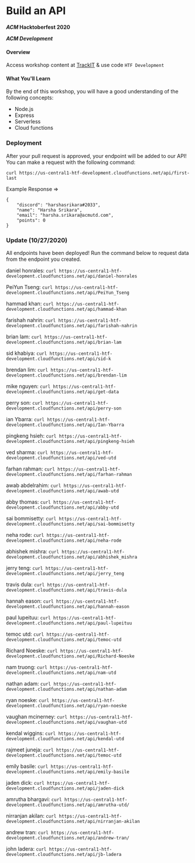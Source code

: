 # Build an API
**_ACM_ Hacktoberfest 2020**

**_ACM Development_**

#### Overview

Access workshop content at [TrackIT](https://trackit.acmutd.co) & use code `HTF Development`

#### What You'll Learn

By the end of this workshop, you will have a good understanding of the following concepts:
 - Node.js
 - Express
 - Serverless
 - Cloud functions

### Deployment
After your pull request is approved, your endpoint will be added to our API! You can make a request with the following  command:

`curl https://us-central1-htf-development.cloudfunctions.net/api/first-last`

Example Response =>
```
{
    "discord": "harshasrikara#2033",
    "name": "Harsha Srikara",
    "email": "harsha.srikara@acmutd.com",
    "points": 0
}
```

### Update (10/27/2020)

All endpoints have been deployed! Run the command below to request data from the endpoint you created.


daniel honrales: `curl https://us-central1-htf-development.cloudfunctions.net/api/daniel-honrales`

PeiYun Tseng: `curl https://us-central1-htf-development.cloudfunctions.net/api/PeiYun_Tseng`

hammad khan: `curl https://us-central1-htf-development.cloudfunctions.net/api/hammad-khan`

farishah nahrin: `curl https://us-central1-htf-development.cloudfunctions.net/api/farishah-nahrin`

brian lam: `curl https://us-central1-htf-development.cloudfunctions.net/api/brian-lam`

sid khabiya: `curl https://us-central1-htf-development.cloudfunctions.net/api/sid-k`

brendan lim: `curl https://us-central1-htf-development.cloudfunctions.net/api/brendan-lim`

mike nguyen: `curl https://us-central1-htf-development.cloudfunctions.net/api/get-data`

perry son: `curl https://us-central1-htf-development.cloudfunctions.net/api/perry-son`

ian Ybarra: `curl https://us-central1-htf-development.cloudfunctions.net/api/Ian-Ybarra`

pingkeng hsieh: `curl https://us-central1-htf-development.cloudfunctions.net/api/pingkeng-hsieh`

ved sharma: `curl https://us-central1-htf-development.cloudfunctions.net/api/ved-utd`

farhan rahman: `curl https://us-central1-htf-development.cloudfunctions.net/api/farhan-rahman`

awab abdelrahim: `curl https://us-central1-htf-development.cloudfunctions.net/api/awab-utd`

abby thomas: `curl https://us-central1-htf-development.cloudfunctions.net/api/abby-utd`

sai bommisetty: `curl https://us-central1-htf-development.cloudfunctions.net/api/sai-bommisetty`

neha rode: `curl https://us-central1-htf-development.cloudfunctions.net/api/neha-rode`

abhishek mishra: `curl https://us-central1-htf-development.cloudfunctions.net/api/abhishek_mishra`

jerry teng: `curl https://us-central1-htf-development.cloudfunctions.net/api/jerry_teng`

travis dula: `curl https://us-central1-htf-development.cloudfunctions.net/api/travis-dula`

hannah eason: `curl https://us-central1-htf-development.cloudfunctions.net/api/hannah-eason`

paul lupeituu: `curl https://us-central1-htf-development.cloudfunctions.net/api/paul-lupeituu`

temoc utd: `curl https://us-central1-htf-development.cloudfunctions.net/api/temoc-utd`

Richard Noeske: `curl https://us-central1-htf-development.cloudfunctions.net/api/Richard-Noeske`

nam truong: `curl https://us-central1-htf-development.cloudfunctions.net/api/nam-utd`

nathan adam: `curl https://us-central1-htf-development.cloudfunctions.net/api/nathan-adam`

ryan noeske: `curl https://us-central1-htf-development.cloudfunctions.net/api/ryan-noeske`

vaughan mcinerney: `curl https://us-central1-htf-development.cloudfunctions.net/api/vaughan-utd`

kendal wiggins: `curl https://us-central1-htf-development.cloudfunctions.net/api/kendal-utd`

rajmeet juneja: `curl https://us-central1-htf-development.cloudfunctions.net/api/temoc-utd`

emily basile: `curl https://us-central1-htf-development.cloudfunctions.net/api/emily-basile`

jaden dick: `curl https://us-central1-htf-development.cloudfunctions.net/api/jaden-dick`

amrutha bhargavi: `curl https://us-central1-htf-development.cloudfunctions.net/api/amrutha-utd/`

nirranjan akilan: `curl https://us-central1-htf-development.cloudfunctions.net/api/nirranjan-akilan`

andrew tran: `curl https://us-central1-htf-development.cloudfunctions.net/api/andrew-tran/`

john ladera: `curl https://us-central1-htf-development.cloudfunctions.net/api/jb-ladera`
